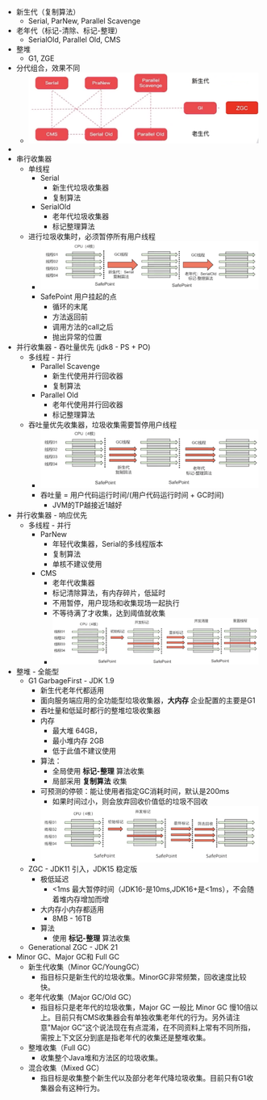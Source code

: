 - 新生代（复制算法）
	- Serial, ParNew, Parallel Scavenge
- 老年代（标记-清除、标记-整理）
	- SerialOld, Parallel Old, CMS
- 整堆
	- G1, ZGE
- 分代组合，效果不同
	- ![image.png](../assets/image_1699588251694_0.png)
-
- 串行收集器
	- 单线程
		- Serial
			- 新生代垃圾收集器
			- 复制算法
		- SerialOld
			- 老年代垃圾收集器
			- 标记整理算法
	- 进行垃圾收集时，必须暂停所有用户线程
		- ![image.png](../assets/image_1699603191055_0.png)
		- SafePoint 用户挂起的点
			- 循环的末尾
			- 方法返回前
			- 调用方法的call之后
			- 抛出异常的位置
- 并行收集器 - 吞吐量优先 (jdk8 - PS + PO)
	- 多线程 - 并行
		- Parallel Scavenge
			- 新生代使用并行回收器
			- 复制算法
		- Parallel Old
			- 老年代使用并行回收器
			- 标记整理算法
	- 吞吐量优先收集器，垃圾收集需要暂停用户线程
		- ![image.png](../assets/image_1699603712410_0.png)
		- 吞吐量 = 用户代码运行时间/(用户代码运行时间 + GC时间)
			- JVM的TP越接近1越好
- 并行收集器 - 响应优先
	- 多线程 - 并行
		- ParNew
			- 年轻代收集器，Serial的多线程版本
			- 复制算法
			- 单核不建议使用
		- CMS
			- 老年代收集器
			- 标记清除算法，有内存碎片，低延时
			- 不用暂停，用户现场和收集现场一起执行
			- 不等待满了才收集，达到阈值就收集
			- ![image.png](../assets/image_1699604151513_0.png)
- 整堆 - 全能型
	- G1 GarbageFirst - JDK 1.9
		- 新生代老年代都适用
		- 面向服务端应用的全功能型垃圾收集器，**大内存** 企业配置的主要是G1
		- 吞吐量和低延时都行的整堆垃圾收集器
		- 内存
			- 最大堆 64GB，
			- 最小堆内存 2GB
			- 低于此值不建议使用
		- 算法：
			- 全局使用 **标记-整理** 算法收集
			- 局部采用 **复制算法** 收集
		- 可预测的停顿：能让使用者指定GC消耗时间，默认是200ms
			- 如果时间过小，则会放弃回收价值低的垃圾不回收
		- ![image.png](../assets/image_1699604706537_0.png)
	- ZGC - JDK11 引入，JDK15 稳定版
		- 极低延迟
			- <1ms 最大暂停时间（JDK16-是10ms,JDK16+是<1ms），不会随着堆内存增加而增
		- 大内存小内存都适用
			- 8MB - 16TB
		- 算法
			- 使用 **标记-整理** 算法收集
	- Generational ZGC - JDK 21
- Minor GC、Major GC和 Full GC
	- 新生代收集（Minor GC/YoungGC）
		- 指目标只是新生代的垃圾收集。MinorGC非常频繁，回收速度比较快。
	- 老年代收集（Major GC/Old GC）
		- 指目标只是老年代的垃圾收集，Major GC 一般比 Minor GC 慢10倍以上。目前只有CMS收集器会有单独收集老年代的行为。另外请注意"Major GC”这个说法现在有点混淆，在不同资料上常有不同所指，需按上下文区分到底是指老年代的收集还是整堆收集。
	- 整堆收集（Full GC）
		- 收集整个Java堆和方法区的垃圾收集。
	- 混合收集（Mixed GC）
		- 指目标是收集整个新生代以及部分老年代降垃圾收集。目前只有G1收集器会有这种行为。